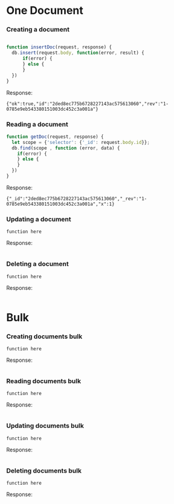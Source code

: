 
# One Document

### Creating a document
``` request = {"name": "Sil"}
```
```javascript
function insertDoc(request, response) {
  db.insert(request.body, function(error, result) {
      if(error) {
      } else {
      }
  })
}
```
Response:
```
{"ok":true,"id":"2ded8ec775b6728227143ac575613060","rev":"1-0785e9eb543380151003dc452c3a001a"}
```
    
### Reading a document
```javascript
function getDoc(request, response) { 
  let scope = {'selector': {'_id': request.body.id}};
  db.find(scope , function (error, data) {
    if(error) {
    } else {  
    }
  })
}
```
Response:
```
{"_id":"2ded8ec775b6728227143ac575613060","_rev":"1-0785e9eb543380151003dc452c3a001a","x":1}
```

### Updating a document

```
function here
```
Response:
```
```


### Deleting a document

```
function here
```
Response: 
```
```

# Bulk

### Creating documents bulk
```
function here
```

Response: 
``` 
```

### Reading documents bulk
```
function here
```
Response:
```
```

### Updating documents bulk
```
function here

```
Response:
```

```

### Deleting documents bulk
```
function here
```
Response:
```
```
